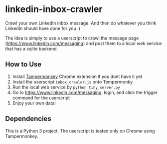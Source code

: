 # linkedin-inbox-crawler

Crawl your own LinkedIn inbox message.
And then do whatever you think LinkedIn should have done for you :)

The idea is simply to use a userscript to crawl the message page (https://www.linkedin.com/messaging) and post them to a local web service that has a sqlite backend.

## How to Use

1. Install [Tampermonkey](https://tampermonkey.net/) Chrome extension if you dont have it yet
2. Install the userscript `inbox_crawler.js` onto Tempermonky
3. Run the local web service by `python tiny_server.py`
4. Go to https://www.linkedin.com/messaging, login, and click the trigger command for the userscript
5. Enjoy your own data!

## Dependencies

This is a Python 3 project.
The userscript is tested only on Chrome using Tampermonkey.
